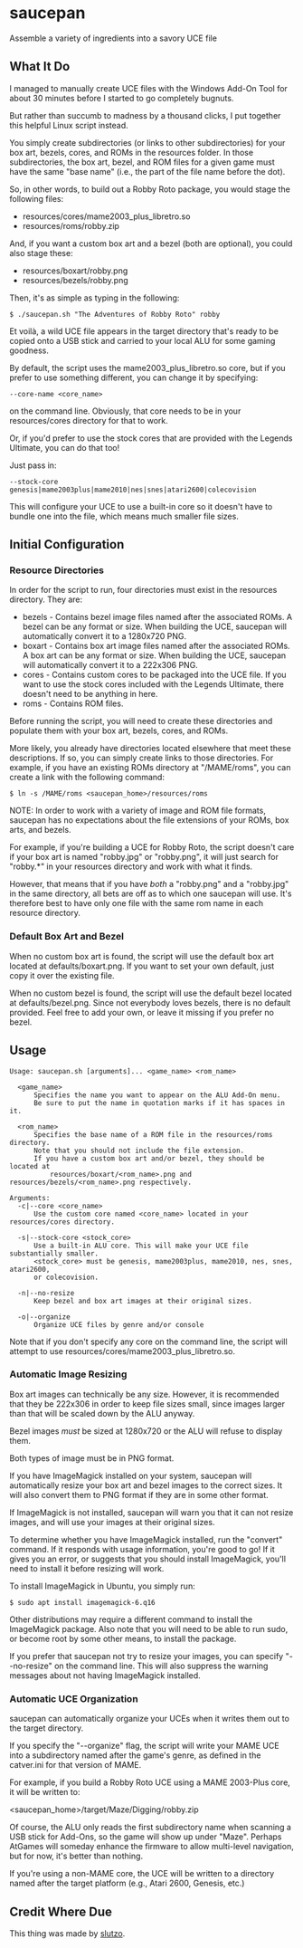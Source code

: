 # saucepan
Assemble a variety of ingredients into a savory UCE file

## What It Do

I managed to manually create UCE files with the Windows Add-On Tool for
about 30 minutes before I started to go completely bugnuts.

But rather than succumb to madness by a thousand clicks, I put together this
helpful Linux script instead.

You simply create subdirectories (or links to other subdirectories) for your
box art, bezels, cores, and ROMs in the resources folder. In those subdirectories,
the box art, bezel, and ROM files for a given game must have the same "base name"
(i.e., the part of the file name before the dot).

So, in other words, to build out a Robby Roto package, you would stage the following files:

* resources/cores/mame2003_plus_libretro.so
* resources/roms/robby.zip

And, if you want a custom box art and a bezel (both are optional), you could also stage these:

* resources/boxart/robby.png
* resources/bezels/robby.png

Then, it's as simple as typing in the following:

```
$ ./saucepan.sh "The Adventures of Robby Roto" robby
```

Et voilà, a wild UCE file appears in the target directory that's ready to be copied onto a USB stick and
carried to your local ALU for some gaming goodness.

By default, the script uses the mame2003_plus_libretro.so core, but if you prefer
to use something different, you can change it by specifying:

```
--core-name <core_name>
```

on the command line. Obviously, that core needs to be in your resources/cores
directory for that to work.

Or, if you'd prefer to use the stock cores that are provided with the Legends Ultimate,
you can do that too!

Just pass in:

```
--stock-core genesis|mame2003plus|mame2010|nes|snes|atari2600|colecovision
```

This will configure your UCE to use a built-in core so it doesn't have to bundle one into
the file, which means much smaller file sizes.

## Initial Configuration

### Resource Directories

In order for the script to run, four directories must exist in the resources directory.
They are:

* bezels - Contains bezel image files named after the associated ROMs. A bezel can be any format
  or size. When building the UCE, saucepan will automatically convert it to a 1280x720 PNG.
* boxart - Contains box art image files named after the associated ROMs. A box art can be any
  format or size. When building the UCE, saucepan will automatically convert it to a 222x306 PNG.
* cores - Contains custom cores to be packaged into the UCE file. If you want
  to use the stock cores included with the Legends Ultimate, there doesn't need
  to be anything in here.
* roms - Contains ROM files.

Before running the script, you will need to create these directories and populate them
with your box art, bezels, cores, and ROMs.

More likely, you already have directories located elsewhere that meet these
descriptions. If so, you can simply create links to those directories.  For
example, if you have an existing ROMs directory at "/MAME/roms", you can create
a link with the following command:

```
$ ln -s /MAME/roms <saucepan_home>/resources/roms
```

NOTE: In order to work with a variety of image and ROM file formats, saucepan has no expectations about
the file extensions of your ROMs, box arts, and bezels.

For example, if you're building a UCE for Robby Roto, the script doesn't care if your box art is named
"robby.jpg" or "robby.png", it will just search for "robby.\*" in your resources directory and work with
what it finds.

However, that means that if you have *both* a "robby.png" and a "robby.jpg" in the same directory, all bets
are off as to which one saucepan will use. It's therefore best to have only one file with the same rom name
in each resource directory.

### Default Box Art and Bezel

When no custom box art is found, the script will use the default box art located at
defaults/boxart.png. If you want to set your own default, just copy it over the
existing file.

When no custom bezel is found, the script will use the default bezel located at
defaults/bezel.png. Since not everybody loves bezels, there is no default provided.
Feel free to add your own, or leave it missing if you prefer no bezel.

## Usage

```
Usage: saucepan.sh [arguments]... <game_name> <rom_name>

  <game_name>
      Specifies the name you want to appear on the ALU Add-On menu.
      Be sure to put the name in quotation marks if it has spaces in it.

  <rom_name>
      Specifies the base name of a ROM file in the resources/roms directory.
      Note that you should not include the file extension.
      If you have a custom box art and/or bezel, they should be located at
          resources/boxart/<rom_name>.png and resources/bezels/<rom_name>.png respectively.

Arguments:
  -c|--core <core_name>
      Use the custom core named <core_name> located in your resources/cores directory.

  -s|--stock-core <stock_core>
      Use a built-in ALU core. This will make your UCE file substantially smaller.
      <stock_core> must be genesis, mame2003plus, mame2010, nes, snes, atari2600,
      or colecovision.

  -n|--no-resize
      Keep bezel and box art images at their original sizes.

  -o|--organize
      Organize UCE files by genre and/or console
```

Note that if you don't specify any core on the command line, the script will attempt to
use resources/cores/mame2003_plus_libretro.so.

### Automatic Image Resizing

Box art images can technically be any size.  However, it is recommended that they be 222x306 in
order to keep file sizes small, since images larger than that will be scaled down by the ALU anyway.

Bezel images *must* be sized at 1280x720 or the ALU will refuse to display them.

Both types of image must be in PNG format.

If you have ImageMagick installed on your system, saucepan will automatically resize your box art
and bezel images to the correct sizes. It will also convert them to PNG format if they are in some
other format.

If ImageMagick is not installed, saucepan will warn you that it can not resize images, and will
use your images at their original sizes.

To determine whether you have ImageMagick installed, run the "convert" command. If it responds with
usage information, you're good to go! If it gives you an error, or suggests that you should install
ImageMagick, you'll need to install it before resizing will work.

To install ImageMagick in Ubuntu, you simply run:

```
$ sudo apt install imagemagick-6.q16
```

Other distributions may require a different command to install the ImageMagick package.  Also note that you will
need to be able to run sudo, or become root by some other means, to install the package.

If you prefer that saucepan not try to resize your images, you can specify "--no-resize" on the command line.
This will also suppress the warning messages about not having ImageMagick installed.

### Automatic UCE Organization

saucepan can automatically organize your UCEs when it writes them out to the target
directory.

If you specify the "--organize" flag, the script will write your MAME UCE into a subdirectory named
after the game's genre, as defined in the catver.ini for that version of MAME.

For example, if you build a Robby Roto UCE using a MAME 2003-Plus core, it will be written to:

<saucepan_home>/target/Maze/Digging/robby.zip

Of course, the ALU only reads the first subdirectory name when scanning a USB stick for Add-Ons,
so the game will show up under "Maze". Perhaps AtGames will someday enhance the firmware to
allow multi-level navigation, but for now, it's better than nothing.

If you're using a non-MAME core, the UCE will be written to a directory named after the target platform
(e.g., Atari 2600, Genesis, etc.)

## Credit Where Due

This thing was made by [slutzo](https://github.com/slutzo).

